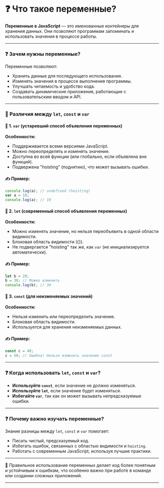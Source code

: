 # ❓ Что такое переменные?
**Переменные в JavaScript** — это именованные контейнеры для хранения данных. Они позволяют программам запоминать и использовать значения в процессе работы.

---

### ❓ Зачем нужны переменные?
Переменные позволяют:
- Хранить данные для последующего использования.
- Изменять значения в процессе выполнения программы.
- Улучшать читаемость и удобство кода.
- Создавать динамические приложения, работающие с пользовательским вводом и API.

---

### 📌️ Различия между `let`, `const` и `var`

#### 🔹 1. `var` (устаревший способ объявления переменных)
**Особенности:**
- Поддерживается всеми версиями JavaScript.
- Можно переопределять и изменять значение.
- Доступна во всей функции (или глобально, если объявлена вне функций).
- Подвержена "hoisting" (поднятию), что может вызывать ошибки.

#### ✍ Пример:
```js
console.log(a); // undefined (hoisting)
var a = 10;
console.log(a); // 10
```

#### 🔹 2. `let` (современный способ объявления переменных)
**Особенности:**
- Можно изменять значение, но нельзя переобъявить в одной области видимости.
- Блоковая область видимости ({}).
- Не подвергается "hoisting" так же, как `var` (не инициализируется автоматически).

#### ✍ Пример:
```js
let b = 20;
b = 30; // Можно изменить
console.log(b); // 30
```

#### 🔹 3. `const` (для неизменяемых значений)
**Особенности:**
- Нельзя изменить или переопределить значение.
- Блоковая область видимости.
- Используется для хранения неизменяемых данных.

#### ✍ Пример:
```js
const c = 40;
c = 50; // Ошибка! Нельзя изменить значение const
```

---

### ❓ Когда использовать `let`, `const` и `var`?
- **Используйте `const`**, если значение не должно изменяться.
- **Используйте `let`**, если значение будет изменяться.
- **Избегайте `var`**, так как он может вызывать непредсказуемые ошибки.

---

### ❓ Почему важно изучать переменные?
Знание разницы между `let`, `const` и `var` помогает:
- Писать чистый, предсказуемый код.
- Избегать ошибок, связанных с областью видимости и `hoisting`.
- Работать с современным JavaScript, используя лучшие практики.

---

🎉 Правильное использование переменных делает код более понятным и устойчивым к ошибкам, что особенно важно при работе в команде или создании сложных приложений.

---